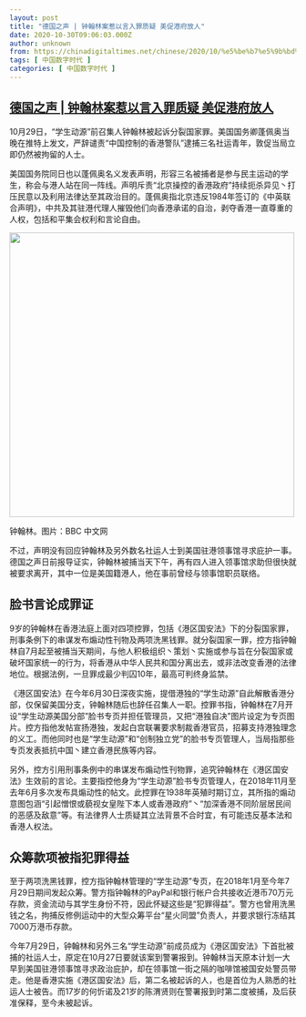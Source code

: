 ```yaml
---
layout: post
title: "德国之声 | 钟翰林案惹以言入罪质疑 美促港府放人"
date: 2020-10-30T09:06:03.000Z
author: unknown
from: https://chinadigitaltimes.net/chinese/2020/10/%e5%be%b7%e5%9b%bd%e4%b9%8b%e5%a3%b0-%e9%92%9f%e7%bf%b0%e6%9e%97%e6%a1%88%e6%83%b9%e4%bb%a5%e8%a8%80%e5%85%a5%e7%bd%aa%e8%b4%a8%e7%96%91-%e7%be%8e%e4%bf%83%e6%b8%af%e5%ba%9c%e6%94%be%e4%ba%ba/
tags: [ 中国数字时代 ]
categories: [ 中国数字时代 ]
---
```

<!--1604048763000-->
[德国之声 | 钟翰林案惹以言入罪质疑 美促港府放人](https://chinadigitaltimes.net/chinese/2020/10/%e5%be%b7%e5%9b%bd%e4%b9%8b%e5%a3%b0-%e9%92%9f%e7%bf%b0%e6%9e%97%e6%a1%88%e6%83%b9%e4%bb%a5%e8%a8%80%e5%85%a5%e7%bd%aa%e8%b4%a8%e7%96%91-%e7%be%8e%e4%bf%83%e6%b8%af%e5%ba%9c%e6%94%be%e4%ba%ba/)
------

<div>
<p>10月29日，“学生动源”前召集人钟翰林被起诉分裂国家罪。美国国务卿蓬佩奥当晚在推特上发文，严辞谴责“中国控制的香港警队”逮捕三名社运青年，敦促当局立即仍然被拘留的人士。</p><p>美国国务院同日也以蓬佩奥名义发表声明，形容三名被捕者是参与民主运动的学生，称会与港人站在同一阵线。声明斥责“北京操控的香港政府”持续扼杀异见丶打压民意以及利用法律达至其政治目的。蓬佩奥指北京违反1984年签订的《中英联合声明》，中共及其驻港代理人摧毁他们向香港承诺的自治，剥夺香港一直尊重的人权，包括和平集会权利和言论自由。</p><div id="attachment_658742" style="width: 510px" class="wp-caption aligncenter"><img aria-describedby="caption-attachment-658742" src="http://chinadigitaltimes.net/chinese/files/2020/10/115109915_tony-chung-01a.jpg" alt="" width="500" class="size-full wp-image-658742" srcset="https://chinadigitaltimes.net/chinese/files/2020/10/115109915_tony-chung-01a.jpg 640w, https://chinadigitaltimes.net/chinese/files/2020/10/115109915_tony-chung-01a-300x169.jpg 300w" sizes="(max-width: 640px) 100vw, 640px" /><p id="caption-attachment-658742" class="wp-caption-text">钟翰林。图片：BBC 中文网</p></div><p>不过，声明没有回应钟翰林及另外数名社运人士到美国驻港领事馆寻求庇护一事。德国之声日前报导证实，钟翰林被捕当天下午，再有四人进入领事馆求助但很快就被要求离开，其中一位是美国籍港人，他在事前曾经与领事馆职员联络。</p><h2>脸书言论成罪证</h2><p>9岁的钟翰林在香港法庭上面对四项控罪，包括《港区国安法》下的分裂国家罪，刑事条例下的串谋发布煽动性刊物及两项洗黑钱罪。就分裂国家一罪，控方指钟翰林自7月起至被捕当天期间，与他人积极组织丶策划丶实施或参与旨在分裂国家或破坏国家统一的行为，将香港从中华人民共和国分离出去，或非法改变香港的法律地位。根据法例，一旦罪成最少判囚10年，最高可判终身监禁。</p><p>《港区国安法》在今年6月30日深夜实施，提借港独的“学生动源”自此解散香港分部，仅保留美国分支，钟翰林随后也辞任召集人一职。控罪书指，钟翰林在7月开设“学生动源美国分部”脸书专页并担任管理员，又把“港独自决”图片设定为专页图片。控方指他发帖宣扬港独，发起白宫联署要求制裁香港官员，招募支持港独理念的义工。而他同时也是“学生动源”和“创制独立党”的脸书专页管理人，当局指那些专页发表抵抗中国丶建立香港民族等内容。</p><p>另外，控方引用刑事条例中的串谋发布煽动性刊物罪，追究钟翰林在《港区国安法》生效前的言论。主要指控他身为“学生动源”脸书专页管理人，在2018年11月至去年6月多次发布具煽动性的帖文。此控罪在1938年英殖时期订立，其所指的煽动意图包涵“引起憎恨或藐视女皇陛下本人或香港政府”丶“加深香港不同阶层居民间的恶感及敌意”等。有法律界人士质疑其立法背景不合时宜，有可能违反基本法和香港人权法。</p><h2>众筹款项被指犯罪得益</h2><p>至于两项洗黑钱罪，控方指钟翰林管理的“学生动源”专页，在2018年1月至今年7月29日期间发起众筹。警方指钟翰林的PayPal和银行帐户合共接收近港币70万元存款，资金流动与其学生身份不符，因此怀疑这些是“犯罪得益”。警方也曾用洗黑钱之名，拘捕反修例运动中的大型众筹平台“星火同盟”负责人，并要求银行冻结其7000万港币存款。</p><p>今年7月29日，钟翰林和另外三名“学生动源”前成员成为《港区国安法》下首批被捕的社运人士，原定在10月27日要就该案到警署报到。钟翰林当天原本计划一大早到美国驻港领事馆寻求政治庇护，却在领事馆一街之隔的咖啡馆被国安处警员带走。他是香港实施《港区国安法》后，第二名被起诉的人，也是首位为人熟悉的社运人士被告。而17岁的何忻诺及21岁的陈渭贤则在警署报到时第二度被捕，及后获准保释，至今未被起诉。</p>
</div>
